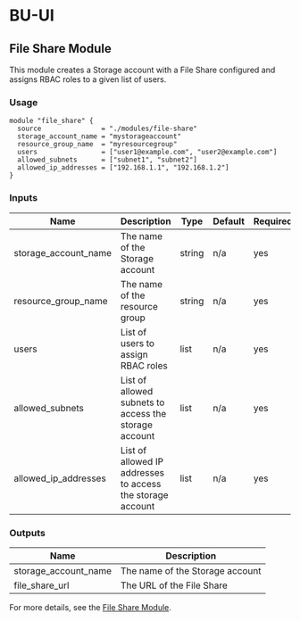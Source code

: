 # BU-UI

## File Share Module

This module creates a Storage account with a File Share configured and assigns RBAC roles to a given list of users.

### Usage

```hcl
module "file_share" {
  source               = "./modules/file-share"
  storage_account_name = "mystorageaccount"
  resource_group_name  = "myresourcegroup"
  users                = ["user1@example.com", "user2@example.com"]
  allowed_subnets      = ["subnet1", "subnet2"]
  allowed_ip_addresses = ["192.168.1.1", "192.168.1.2"]
}
```

### Inputs

| Name                  | Description                             | Type   | Default | Required |
|-----------------------|-----------------------------------------|--------|---------|----------|
| storage_account_name  | The name of the Storage account         | string | n/a     | yes      |
| resource_group_name   | The name of the resource group          | string | n/a     | yes      |
| users                 | List of users to assign RBAC roles      | list   | n/a     | yes      |
| allowed_subnets       | List of allowed subnets to access the storage account | list   | n/a     | yes      |
| allowed_ip_addresses  | List of allowed IP addresses to access the storage account | list   | n/a     | yes      |

### Outputs

| Name                  | Description                             |
|-----------------------|-----------------------------------------|
| storage_account_name  | The name of the Storage account         |
| file_share_url        | The URL of the File Share               |

For more details, see the [File Share Module](./modules/file-share).

